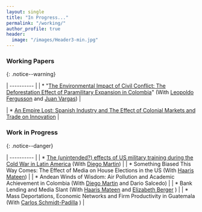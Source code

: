 ```yaml
---
layout: single
title: "In Progress..."
permalink: "/working/"
author_profile: true
header:
  image: "/images/Header3-min.jpg"
---
```


### Working Papers
{: .notice--warning}

|  ---------- |
| * "[The Environmental Impact of Civil Conflict: The Deforestation Effect of Paramilitary Expansion in Colombia](https://papers.ssrn.com/sol3/papers.cfm?abstract_id=2516512)"  (With  [Leopoldo Fergusson](https://www.leopoldofergusson.com) and [Juan Vargas](https://sites.google.com/site/juanfvargas/home?authuser=0)) |

| * [An Empire Lost: Spanish Industry and The Effect of Colonial Markets and Trade on Innovation](/images/documents/Papers/Romero_An_empire_lost_2021d.pdf) |

### Work in Progress
{: .notice--danger}

|  ---------- |
| * [The (unintended?) effects of  US military training during the Cold War in Latin America](/images/documents/Papers/SOA_Aug2024b.pdf) (With [Diego Martin](https://sites.google.com/view/diegoamartin/home))  |
| * Something Biased This Way Comes: The Effect of Media on House Elections in the US (With [Haaris Mateen](https://www.haarismateen.com))  |
| * Andean Winds of Wisdom: Air Pollution and Academic Achievement in Colombia (With [Diego Martin](https://sites.google.com/view/diegoamartin/home) and Dario Salcedo)  |
| * Bank Lending and Media Slant (With [Haaris Mateen](https://www.haarismateen.com) and [Elizabeth Berger](https://sites.google.com/view/eberger/home)  )   |
| * Mass Deportations, Economic Networks and Firm Productivity in Guatemala (With [Carlos Schmidt-Padilla](https://cschmidtpadilla.github.io)   )   |
